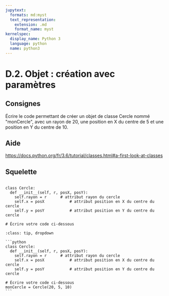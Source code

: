 ```yaml
---
jupytext:
  formats: md:myst
  text_representation:
    extension: .md
    format_name: myst
kernelspec:
  display_name: Python 3
  language: python
  name: python3
---
```


# D.2. Objet : création avec paramètres

## Consignes

Écrire le code permettant de créer un objet de classe Cercle nommé "monCercle", avec un rayon de 20, une position en X du centre de 5 et une position en Y du centre de 10.

## Aide

https://docs.python.org/fr/3.6/tutorial/classes.html#a-first-look-at-classes

## Squelette

```{code-cell} ipython3

class Cercle:
  def __init__(self, r, posX, posY):
    self.rayon = r		# attribut rayon du cercle
    self.x = posX			# attribut position en X du centre du cercle
    self.y = posY			# attribut position en Y du centre du cercle

# Écrire votre code ci-dessous
```

````{admonition} Cliquez ici pour voir la solution
:class: tip, dropdown

```python
class Cercle:
  def __init__(self, r, posX, posY):
    self.rayon = r		# attribut rayon du cercle
    self.x = posX			# attribut position en X du centre du cercle
    self.y = posY			# attribut position en Y du centre du cercle

# Écrire votre code ci-dessous
monCercle = Cercle(20, 5, 10)
```
````
